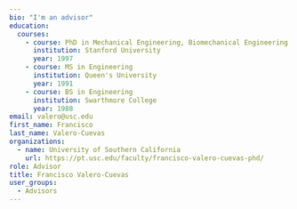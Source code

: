 ```yaml
---
bio: "I'm an advisor"
education:
  courses:
    - course: PhD in Mechanical Engineering, Biomechanical Engineering
      institution: Stanford University
      year: 1997
    - course: MS in Engineering
      institution: Queen's University
      year: 1991
    - course: BS in Engineering
      institution: Swarthmore College
      year: 1988
email: valero@usc.edu
first_name: Francisco
last_name: Valero-Cuevas
organizations:
  - name: University of Southern California
    url: https://pt.usc.edu/faculty/francisco-valero-cuevas-phd/
role: Advisor
title: Francisco Valero-Cuevas
user_groups:
  - Advisors
---
```

